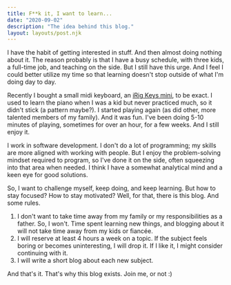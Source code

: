 ```yaml
---
title: F**k it, I want to learn...
date: "2020-09-02"
description: "The idea behind this blog."
layout: layouts/post.njk
---
```


I have the habit of getting interested in stuff. And then almost doing nothing about it. The reason probably is that I have a busy schedule, with three kids, a full-time job, and teaching on the side. But I still have this urge. And I feel I could better utilize my time so that learning doesn't stop outside of what I'm doing day to day.

Recently I bought a small midi keyboard, an [iRig Keys mini](https://www.ikmultimedia.com/products/irigkeysmini/), to be exact. I used to learn the piano when I was a kid but never practiced much, so it didn't stick (a pattern maybe?). I started playing again (as did other, more talented members of my family). And it was fun. I've been doing 5-10 minutes of playing, sometimes for over an hour, for a few weeks. And I still enjoy it.

I work in software development. I don't do a lot of programming; my skills are more aligned with working with people. But I enjoy the problem-solving mindset required to program, so I've done it on the side, often squeezing into that area when needed. I think I have a somewhat analytical mind and a keen eye for good solutions.

So, I want to challenge myself, keep doing, and keep learning. But how to stay focused? How to stay motivated? Well, for that, there is this blog. And some rules.

1. I don't want to take time away from my family or my responsibilities as a father. So, I won't. Time spent learning new things, and blogging about it will not take time away from my kids or fiancée.
2. I will reserve at least 4 hours a week on a topic. If the subject feels boring or becomes uninteresting, I will drop it. If I like it, I might consider continuing with it.
3. I will write a short blog about each new subject.

And that's it. That's why this blog exists. Join me, or not :)